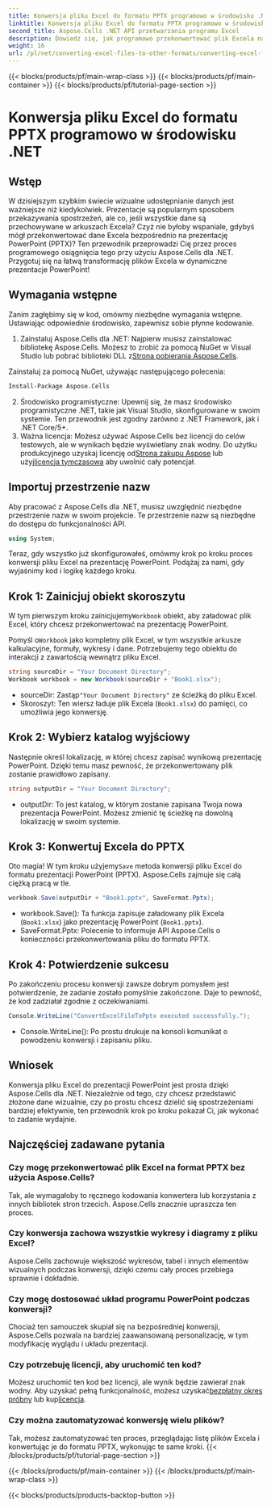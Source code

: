 ```yaml
---
title: Konwersja pliku Excel do formatu PPTX programowo w środowisku .NET
linktitle: Konwersja pliku Excel do formatu PPTX programowo w środowisku .NET
second_title: Aspose.Cells .NET API przetwarzania programu Excel
description: Dowiedz się, jak programowo przekonwertować plik Excela na prezentację PowerPoint (PPTX) przy użyciu Aspose.Cells dla .NET, korzystając z tego przewodnika krok po kroku.
weight: 16
url: /pl/net/converting-excel-files-to-other-formats/converting-excel-file-to-pptx/
---
```


{{< blocks/products/pf/main-wrap-class >}}
{{< blocks/products/pf/main-container >}}
{{< blocks/products/pf/tutorial-page-section >}}

# Konwersja pliku Excel do formatu PPTX programowo w środowisku .NET

## Wstęp

W dzisiejszym szybkim świecie wizualne udostępnianie danych jest ważniejsze niż kiedykolwiek. Prezentacje są popularnym sposobem przekazywania spostrzeżeń, ale co, jeśli wszystkie dane są przechowywane w arkuszach Excela? Czyż nie byłoby wspaniale, gdybyś mógł przekonwertować dane Excela bezpośrednio na prezentację PowerPoint (PPTX)? Ten przewodnik przeprowadzi Cię przez proces programowego osiągnięcia tego przy użyciu Aspose.Cells dla .NET. Przygotuj się na łatwą transformację plików Excela w dynamiczne prezentacje PowerPoint!

## Wymagania wstępne

Zanim zagłębimy się w kod, omówmy niezbędne wymagania wstępne. Ustawiając odpowiednie środowisko, zapewnisz sobie płynne kodowanie.

1. Zainstaluj Aspose.Cells dla .NET: Najpierw musisz zainstalować bibliotekę Aspose.Cells. Możesz to zrobić za pomocą NuGet w Visual Studio lub pobrać biblioteki DLL z[Strona pobierania Aspose.Cells](https://releases.aspose.com/cells/net/).

Zainstaluj za pomocą NuGet, używając następującego polecenia:
```bash
Install-Package Aspose.Cells
```
2. Środowisko programistyczne: Upewnij się, że masz środowisko programistyczne .NET, takie jak Visual Studio, skonfigurowane w swoim systemie. Ten przewodnik jest zgodny zarówno z .NET Framework, jak i .NET Core/5+.
3.  Ważna licencja: Możesz używać Aspose.Cells bez licencji do celów testowych, ale w wynikach będzie wyświetlany znak wodny. Do użytku produkcyjnego uzyskaj licencję od[Strona zakupu Aspose](https://purchase.aspose.com/buy) lub użyj[licencja tymczasowa](https://purchase.aspose.com/temporary-license/) aby uwolnić cały potencjał.

## Importuj przestrzenie nazw

Aby pracować z Aspose.Cells dla .NET, musisz uwzględnić niezbędne przestrzenie nazw w swoim projekcie. Te przestrzenie nazw są niezbędne do dostępu do funkcjonalności API.

```csharp
using System;
```

Teraz, gdy wszystko już skonfigurowałeś, omówmy krok po kroku proces konwersji pliku Excel na prezentację PowerPoint. Podążaj za nami, gdy wyjaśnimy kod i logikę każdego kroku.

## Krok 1: Zainicjuj obiekt skoroszytu

 W tym pierwszym kroku zainicjujemy`Workbook` obiekt, aby załadować plik Excel, który chcesz przekonwertować na prezentację PowerPoint.

 Pomyśl o`Workbook` jako kompletny plik Excel, w tym wszystkie arkusze kalkulacyjne, formuły, wykresy i dane. Potrzebujemy tego obiektu do interakcji z zawartością wewnątrz pliku Excel.

```csharp
string sourceDir = "Your Document Directory";
Workbook workbook = new Workbook(sourceDir + "Book1.xlsx");
```

-  sourceDir: Zastąp`"Your Document Directory"` ze ścieżką do pliku Excel.
- Skoroszyt: Ten wiersz ładuje plik Excela (`Book1.xlsx`) do pamięci, co umożliwia jego konwersję.

## Krok 2: Wybierz katalog wyjściowy

Następnie określ lokalizację, w której chcesz zapisać wynikową prezentację PowerPoint. Dzięki temu masz pewność, że przekonwertowany plik zostanie prawidłowo zapisany.

```csharp
string outputDir = "Your Document Directory";
```

- outputDir: To jest katalog, w którym zostanie zapisana Twoja nowa prezentacja PowerPoint. Możesz zmienić tę ścieżkę na dowolną lokalizację w swoim systemie.

## Krok 3: Konwertuj Excela do PPTX

 Oto magia! W tym kroku użyjemy`Save` metoda konwersji pliku Excel do formatu prezentacji PowerPoint (PPTX). Aspose.Cells zajmuje się całą ciężką pracą w tle.

```csharp
workbook.Save(outputDir + "Book1.pptx", SaveFormat.Pptx);
```

- workbook.Save(): Ta funkcja zapisuje załadowany plik Excela (`Book1.xlsx`) jako prezentację PowerPoint (`Book1.pptx`).
- SaveFormat.Pptx: Polecenie to informuje API Aspose.Cells o konieczności przekonwertowania pliku do formatu PPTX.

## Krok 4: Potwierdzenie sukcesu

Po zakończeniu procesu konwersji zawsze dobrym pomysłem jest potwierdzenie, że zadanie zostało pomyślnie zakończone. Daje to pewność, że kod zadziałał zgodnie z oczekiwaniami.

```csharp
Console.WriteLine("ConvertExcelFileToPptx executed successfully.");
```

- Console.WriteLine(): Po prostu drukuje na konsoli komunikat o powodzeniu konwersji i zapisaniu pliku.

## Wniosek

Konwersja pliku Excel do prezentacji PowerPoint jest prosta dzięki Aspose.Cells dla .NET. Niezależnie od tego, czy chcesz przedstawić złożone dane wizualnie, czy po prostu chcesz dzielić się spostrzeżeniami bardziej efektywnie, ten przewodnik krok po kroku pokazał Ci, jak wykonać to zadanie wydajnie.

## Najczęściej zadawane pytania

### Czy mogę przekonwertować plik Excel na format PPTX bez użycia Aspose.Cells?
Tak, ale wymagałoby to ręcznego kodowania konwertera lub korzystania z innych bibliotek stron trzecich. Aspose.Cells znacznie upraszcza ten proces.

### Czy konwersja zachowa wszystkie wykresy i diagramy z pliku Excel?
Aspose.Cells zachowuje większość wykresów, tabel i innych elementów wizualnych podczas konwersji, dzięki czemu cały proces przebiega sprawnie i dokładnie.

### Czy mogę dostosować układ programu PowerPoint podczas konwersji?
Chociaż ten samouczek skupiał się na bezpośredniej konwersji, Aspose.Cells pozwala na bardziej zaawansowaną personalizację, w tym modyfikację wyglądu i układu prezentacji.

### Czy potrzebuję licencji, aby uruchomić ten kod?
Możesz uruchomić ten kod bez licencji, ale wynik będzie zawierał znak wodny. Aby uzyskać pełną funkcjonalność, możesz uzyskać[bezpłatny okres próbny](https://releases.aspose.com/) lub kup[licencja](https://purchase.aspose.com/buy).

### Czy można zautomatyzować konwersję wielu plików?
Tak, możesz zautomatyzować ten proces, przeglądając listę plików Excela i konwertując je do formatu PPTX, wykonując te same kroki.
{{< /blocks/products/pf/tutorial-page-section >}}

{{< /blocks/products/pf/main-container >}}
{{< /blocks/products/pf/main-wrap-class >}}

{{< blocks/products/products-backtop-button >}}

